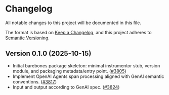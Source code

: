# Changelog

All notable changes to this project will be documented in this file.

The format is based on [Keep a Changelog](https://keepachangelog.com/en/1.0.0/),
and this project adheres to [Semantic Versioning](https://semver.org/spec/v2.0.0.html).

## Version 0.1.0 (2025-10-15)

- Initial barebones package skeleton: minimal instrumentor stub, version module,
  and packaging metadata/entry point.
  ([#3805](https://github.com/open-telemetry/opentelemetry-python-contrib/pull/3805))
- Implement OpenAI Agents span processing aligned with GenAI semantic conventions.
  ([#3817](https://github.com/open-telemetry/opentelemetry-python-contrib/pull/3817))
- Input and output according to GenAI spec.
  ([#3824](https://github.com/open-telemetry/opentelemetry-python-contrib/pull/3824))
